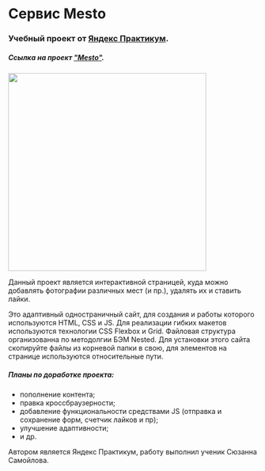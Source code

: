 # Сервис Mesto
### Учебный проект от [Яндекс Практикум](https://praktikum.yandex.ru/).
##### Ссылка на проект ["Mesto"](https://suzanne-samoilova.github.io/mesto/).

[comment]: <> (![]&#40;https://s5.cdn.teleprogramma.pro/wp-content/uploads/2017/03/426fd5223eab9b4c4efd77305bc86fad.gif&#41;)
<img src="https://s5.cdn.teleprogramma.pro/wp-content/uploads/2017/03/426fd5223eab9b4c4efd77305bc86fad.gif" width="400">
 
Данный проект является интерактивной страницей, куда можно добавлять фотографии различных мест (и пр.), удалять их и ставить лайки.

Это адаптивный одностраничный сайт, для создания и работы которого используются HTML, CSS и JS. Для реализации гибких макетов используются технологии CSS Flexbox и Grid. Файловая структура организованна по методолгии БЭМ Nested. Для установки этого сайта скопируйте файлы из корневой папки в свою, для элементов на странице используются относительные пути.

##### Планы по доработке проекта:
- пополнение контента;
- правка кроссбраузерности;
- добавление функциональности средствами JS (отправка и сохранение форм, счетчик лайков и пр);
- улучшение адаптивности;
- и др.

Автором является Яндекс Практикум, работу выполнил ученик Сюзанна Самойлова.

